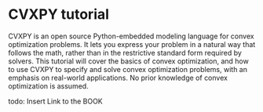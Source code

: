 # CVXPY tutorial

CVXPY is an open source Python-embedded modeling language for convex optimization problems. 
It lets you express your problem in a natural way that follows the math, 
rather than in the restrictive standard form required by solvers. 
This tutorial will cover the basics of convex optimization, 
and how to use CVXPY to specify and solve convex optimization problems, 
with an emphasis on real-world applications. 
No prior knowledge of convex optimization is assumed.

todo: Insert Link to the BOOK



